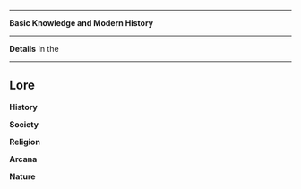 
----
**Basic Knowledge and Modern History**


---
**Details**
In the 

----
**Lore** 
---
**History**


**Society**


**Religion**


**Arcana**


**Nature**
